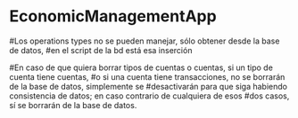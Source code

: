 # EconomicManagementApp

#Los operations types no se pueden manejar, sólo obtener desde la base de datos,
#en el script de la bd está esa inserción

#En caso de que quiera borrar tipos de cuentas o cuentas, si un tipo de cuenta tiene cuentas,
#o si una cuenta tiene transacciones, no se borrarán de la base de datos, simplemente se
#desactivarán para que siga habiendo consistencia de datos; en caso contrario de cualquiera de esos
#dos casos, sí se borrarán de la base de datos.
